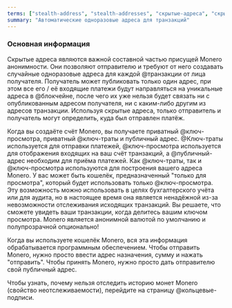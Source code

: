 ```yaml
---
terms: ["stealth-address", "stealth-addresses", "скрытые-адреса", "скрытый-адрес", "Скрытые-адреса"]
summary: "Автоматические одноразовые адреса для транзакций"
---
```


### Основная информация

Скрытые адреса являются важной составной частью присущей Monero анонимности. Они позволяют отправителю и требуют от него создавать случайные одноразовые адреса для каждой @транзакции от лица получателя. Получатель может публиковать только один адрес, при этом все его / её входящие платежи будут направляться на уникальные адреса в @блoкчейне, после чего их уже нельзя будет связать ни с опубликованным адресом получателя, ни с каким-либо другим из адресов транзакции. Используя скрытые адреса, только отправитель и получатель могут определить, куда был отправлен платёж.

Когда вы создаёте счёт Monero, вы получаете приватный @ключ-просмотра, приватный @ключ-траты и публичный адрес. @Ключ-траты используется для отправки платежей, @ключ-просмотра используется для отображения входящих на ваш счёт транзакций, а @публичный-адрес необходим для приёма платежей. Как @ключ-траты, так и @ключ-просмотра используются для построения вашего адреса Monero. У вас может быть кошелёк, предназначенный "только для просмотра", который будет использовать только @ключ-просмотра. Эту возможность можно использовать в целях бухгалтерского учёта или для аудита, но в настоящее время она является ненадёжной из-за невозможности отслеживания исходящих транзакций. Вы решаете, что сможете увидеть ваши транзакции, когда делитесь вашим ключом просмотра. Monero является анонимной валютой по умолчанию и полупрозрачной опционально!

Когда вы используете кошелёк Monero, вся эта информация обрабатывается программным обеспечением. Чтобы отправить Monero, нужно просто ввести адрес назначения, сумму и нажать "отправить". Чтобы принять Monero, нужно просто дать отправителю свой публичный адрес.

Чтобы узнать, почему нельзя отследить историю монет Monero (свойство неотслеживаемости), перейдите на страницу @кольцевые-подписи.
